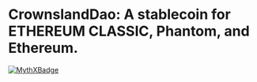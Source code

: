 # CrownslandDao: A stablecoin for ETHEREUM CLASSIC, Phantom, and Ethereum.

[![MythXBadge](https://badgen.net/https/api.mythx.io/v1/projects/d79b9cf4-e613-4bf9-8e92-044155dcc47d/badge/data?cache=300&icon=https://raw.githubusercontent.com/ConsenSys/mythx-github-badge/main/logo_white.svg)](https://docs.mythx.io/dashboard/github-badges)
